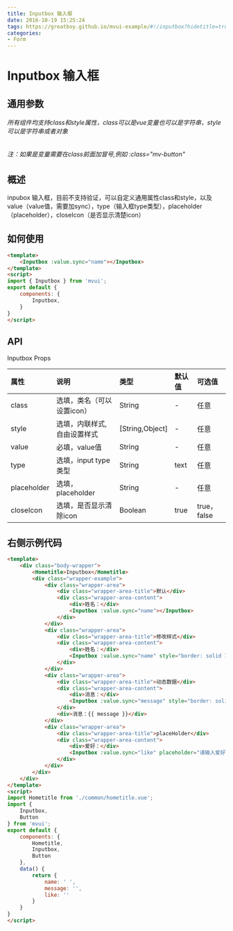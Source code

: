 ```yaml
---
title: Inputbox 输入框
date: 2016-10-19 15:25:24
tags: https://greatboy.github.io/mvui-example/#!/inputbox?hidetitle=true
categories:
- Form
---
```



# Inputbox 输入框

## 通用参数
###### 所有组件均支持class和style属性，class可以是vue变量也可以是字符串，style可以是字符串或者对象
###### 注：如果是变量需要在class前面加冒号,例如 :class="mv-button"


## 概述
inpubox 输入框，目前不支持验证，可以自定义通用属性class和style，以及value（value值，需要加sync），type（输入框type类型），placeholder（placeholder），closeIcon（是否显示清楚icon）


            

## 如何使用

``` html
<template>
    <Inputbox :value.sync="name"></Inputbox>
</template>
<script>
import { Inputbox } from 'mvui';
export default {
    components: {
        Inputbox,
    }
} 
</script>
```



## API

Inputbox Props

|     属性       | 说明                       |        类型       |    默认值       |    可选值             |
| :------------- |:-------------------------- | :----------------  | :------------|    :-----------------|
|    class      | 选填，类名（可以设置icon）    |    String          |      -       |     任意              |
|    style      | 选填，内联样式,自由设置样式    |   [String,Object] |      -        |     任意              |
|    value      | 必填，value值               |    String          |       -       |       任意           |
|    type       | 选填，input type类型        |    String          |      text         |  任意                |
|   placeholder | 选填，placeholder          |    String          |      -          |    任意        |
|    closeIcon  | 选填，是否显示清除icon       |   Boolean           |     true     |true，false|

 

## 右侧示例代码


``` html
<template>
    <div class="body-wrapper">
        <Hometitle>Inputbox</Hometitle>
        <div class="wrapper-example">
            <div class="wrapper-area">
                <div class="wrapper-area-title">默认</div>
                <div class="wrapper-area-content">
                    <div>姓名：</div>
                    <Inputbox :value.sync="name"></Inputbox>
                </div>
            </div>
            <div class="wrapper-area">
                <div class="wrapper-area-title">修改样式</div>
                <div class="wrapper-area-content">
                    <div>姓名：</div>
                    <Inputbox :value.sync="name" style="border: solid 1px #ccc;border-radius: 0.03rem;width: 100%;text-indent: 0.1rem;"></Inputbox>
                </div>
            </div>
            <div class="wrapper-area">
                <div class="wrapper-area-title">动态数据</div>
                <div class="wrapper-area-content">
                    <div>消息：</div>
                    <Inputbox :value.sync="message" style="border: solid 1px #ccc;border-radius: 0.03rem;width: 100%;"></Inputbox>
                </div>
                <div>消息：{{ message }}</div>
            </div>
            <div class="wrapper-area">
                <div class="wrapper-area-title">placeHolder</div>
                <div class="wrapper-area-content">
                    <div>爱好：</div>
                    <Inputbox :value.sync="like" placeholder="请输入爱好" :close-icon="false" style="border: solid 1px #ccc;border-radius: 0.03rem;width: 100%;"></Inputbox>
                </div>
            </div>
        </div>
    </div>
</template>
<script>
import Hometitle from './common/hometitle.vue';
import {
    Inputbox,
    Button
} from 'mvui';
export default {
    components: {
        Hometitle,
        Inputbox,
        Button
    },
    data() {
        return {
            name: ' ',
            message: '',
            like: ''
        }
    }
}
</script>

```
























